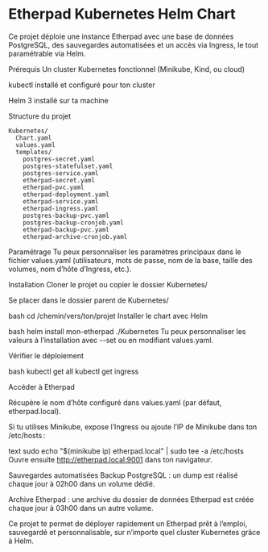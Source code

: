 # Etherpad Kubernetes Helm Chart
Ce projet déploie une instance Etherpad avec une base de données PostgreSQL, des sauvegardes automatisées et un accès via Ingress, le tout paramétrable via Helm.

Prérequis
Un cluster Kubernetes fonctionnel (Minikube, Kind, ou cloud)

kubectl installé et configuré pour ton cluster

Helm 3 installé sur ta machine

Structure du projet
```text
Kubernetes/
  Chart.yaml
  values.yaml
  templates/
    postgres-secret.yaml
    postgres-statefulset.yaml
    postgres-service.yaml
    etherpad-secret.yaml
    etherpad-pvc.yaml
    etherpad-deployment.yaml
    etherpad-service.yaml
    etherpad-ingress.yaml
    postgres-backup-pvc.yaml
    postgres-backup-cronjob.yaml
    etherpad-backup-pvc.yaml
    etherpad-archive-cronjob.yaml
````
Paramétrage
Tu peux personnaliser les paramètres principaux dans le fichier values.yaml (utilisateurs, mots de passe, nom de la base, taille des volumes, nom d’hôte d’Ingress, etc.).

Installation
Cloner le projet ou copier le dossier Kubernetes/

Se placer dans le dossier parent de Kubernetes/

bash
cd /chemin/vers/ton/projet
Installer le chart avec Helm

bash
helm install mon-etherpad ./Kubernetes
Tu peux personnaliser les valeurs à l’installation avec --set ou en modifiant values.yaml.

Vérifier le déploiement

bash
kubectl get all
kubectl get ingress

Accéder à Etherpad

Récupère le nom d’hôte configuré dans values.yaml (par défaut, etherpad.local).

Si tu utilises Minikube, expose l’Ingress ou ajoute l’IP de Minikube dans ton /etc/hosts :

text
sudo echo "$(minikube ip) etherpad.local" | sudo tee -a /etc/hosts
Ouvre ensuite http://etherpad.local:9001 dans ton navigateur.

Sauvegardes automatisées
Backup PostgreSQL : un dump est réalisé chaque jour à 02h00 dans un volume dédié.

Archive Etherpad : une archive du dossier de données Etherpad est créée chaque jour à 03h00 dans un autre volume.


Ce projet te permet de déployer rapidement un Etherpad prêt à l’emploi, sauvegardé et personnalisable, sur n’importe quel cluster Kubernetes grâce à Helm.